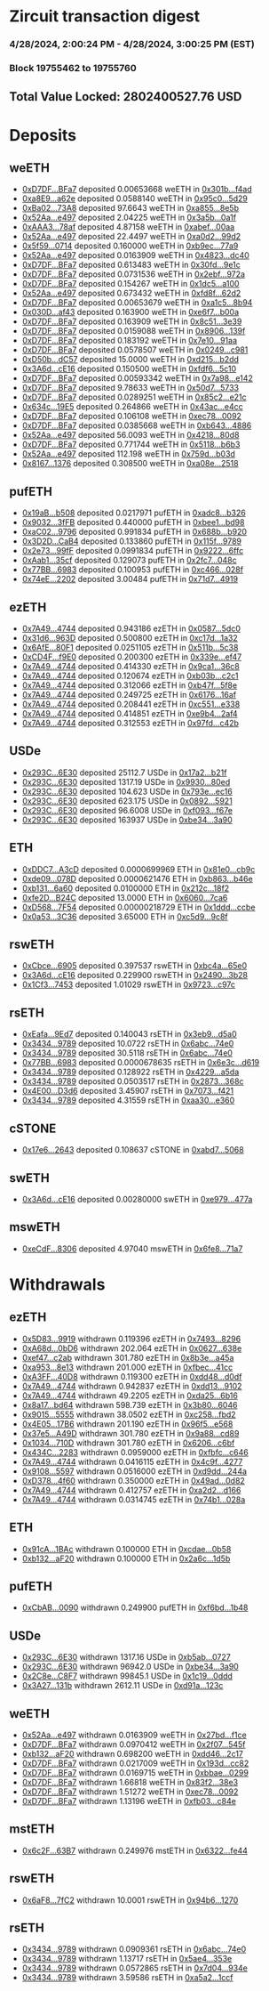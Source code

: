 # Zircuit transaction digest
### 4/28/2024, 2:00:24 PM - 4/28/2024, 3:00:25 PM (EST)
### Block 19755462 to 19755760

## Total Value Locked: 2802400527.76 USD

# Deposits
## weETH
- [0xD7DF...BFa7](https://etherscan.io/address/0xD7DF7E085214743530afF339aFC420c7c720BFa7) deposited 0.00653668 weETH in [0x301b...f4ad](https://etherscan.io/tx/0xD7DF7E085214743530afF339aFC420c7c720BFa7)
- [0xa8E9...a62e](https://etherscan.io/address/0xa8E9663C91e2a01106e0e5954546602319d5a62e) deposited 0.0588140 weETH in [0x95c0...5d29](https://etherscan.io/tx/0xa8E9663C91e2a01106e0e5954546602319d5a62e)
- [0xBa02...73A8](https://etherscan.io/address/0xBa02ccc6Be0e5FC95004206798150593B1C273A8) deposited 97.6643 weETH in [0xa855...8e5b](https://etherscan.io/tx/0xBa02ccc6Be0e5FC95004206798150593B1C273A8)
- [0x52Aa...e497](https://etherscan.io/address/0x52Aa899454998Be5b000Ad077a46Bbe360F4e497) deposited 2.04225 weETH in [0x3a5b...0a1f](https://etherscan.io/tx/0x52Aa899454998Be5b000Ad077a46Bbe360F4e497)
- [0xAAA3...78af](https://etherscan.io/address/0xAAA3bFb53d5D5116FAeDc5Dd457531f8465f78af) deposited 4.87158 weETH in [0xabef...00aa](https://etherscan.io/tx/0xAAA3bFb53d5D5116FAeDc5Dd457531f8465f78af)
- [0x52Aa...e497](https://etherscan.io/address/0x52Aa899454998Be5b000Ad077a46Bbe360F4e497) deposited 22.4497 weETH in [0xa0d2...99d2](https://etherscan.io/tx/0x52Aa899454998Be5b000Ad077a46Bbe360F4e497)
- [0x5f59...0714](https://etherscan.io/address/0x5f5944104192242992420c3f1291822b82800714) deposited 0.160000 weETH in [0xb9ec...77a9](https://etherscan.io/tx/0x5f5944104192242992420c3f1291822b82800714)
- [0x52Aa...e497](https://etherscan.io/address/0x52Aa899454998Be5b000Ad077a46Bbe360F4e497) deposited 0.0163909 weETH in [0x4823...dc40](https://etherscan.io/tx/0x52Aa899454998Be5b000Ad077a46Bbe360F4e497)
- [0xD7DF...BFa7](https://etherscan.io/address/0xD7DF7E085214743530afF339aFC420c7c720BFa7) deposited 0.613483 weETH in [0x30fd...9e1c](https://etherscan.io/tx/0xD7DF7E085214743530afF339aFC420c7c720BFa7)
- [0xD7DF...BFa7](https://etherscan.io/address/0xD7DF7E085214743530afF339aFC420c7c720BFa7) deposited 0.0731536 weETH in [0x2ebf...972a](https://etherscan.io/tx/0xD7DF7E085214743530afF339aFC420c7c720BFa7)
- [0xD7DF...BFa7](https://etherscan.io/address/0xD7DF7E085214743530afF339aFC420c7c720BFa7) deposited 0.154267 weETH in [0x1dc5...a100](https://etherscan.io/tx/0xD7DF7E085214743530afF339aFC420c7c720BFa7)
- [0x52Aa...e497](https://etherscan.io/address/0x52Aa899454998Be5b000Ad077a46Bbe360F4e497) deposited 0.673432 weETH in [0xfd8f...62d2](https://etherscan.io/tx/0x52Aa899454998Be5b000Ad077a46Bbe360F4e497)
- [0xD7DF...BFa7](https://etherscan.io/address/0xD7DF7E085214743530afF339aFC420c7c720BFa7) deposited 0.00653679 weETH in [0xa1c5...8b94](https://etherscan.io/tx/0xD7DF7E085214743530afF339aFC420c7c720BFa7)
- [0x030D...af43](https://etherscan.io/address/0x030DEb59B9AC75344fd060e99664D00BA88faf43) deposited 0.163900 weETH in [0xe6f7...b00a](https://etherscan.io/tx/0x030DEb59B9AC75344fd060e99664D00BA88faf43)
- [0xD7DF...BFa7](https://etherscan.io/address/0xD7DF7E085214743530afF339aFC420c7c720BFa7) deposited 0.163909 weETH in [0x8c51...3e39](https://etherscan.io/tx/0xD7DF7E085214743530afF339aFC420c7c720BFa7)
- [0xD7DF...BFa7](https://etherscan.io/address/0xD7DF7E085214743530afF339aFC420c7c720BFa7) deposited 0.0159088 weETH in [0x8906...139f](https://etherscan.io/tx/0xD7DF7E085214743530afF339aFC420c7c720BFa7)
- [0xD7DF...BFa7](https://etherscan.io/address/0xD7DF7E085214743530afF339aFC420c7c720BFa7) deposited 0.183192 weETH in [0x7e10...91aa](https://etherscan.io/tx/0xD7DF7E085214743530afF339aFC420c7c720BFa7)
- [0xD7DF...BFa7](https://etherscan.io/address/0xD7DF7E085214743530afF339aFC420c7c720BFa7) deposited 0.0578507 weETH in [0x0249...c981](https://etherscan.io/tx/0xD7DF7E085214743530afF339aFC420c7c720BFa7)
- [0xD50b...dC57](https://etherscan.io/address/0xD50b7fF3Bd9D05033486382D5cE5eb150f0DdC57) deposited 15.0000 weETH in [0xd215...b2dd](https://etherscan.io/tx/0xD50b7fF3Bd9D05033486382D5cE5eb150f0DdC57)
- [0x3A6d...cE16](https://etherscan.io/address/0x3A6dE3D2eEA38C6d806ca7a0924D80C85994cE16) deposited 0.150500 weETH in [0xfdf6...5c10](https://etherscan.io/tx/0x3A6dE3D2eEA38C6d806ca7a0924D80C85994cE16)
- [0xD7DF...BFa7](https://etherscan.io/address/0xD7DF7E085214743530afF339aFC420c7c720BFa7) deposited 0.00593342 weETH in [0x7a98...e142](https://etherscan.io/tx/0xD7DF7E085214743530afF339aFC420c7c720BFa7)
- [0xD7DF...BFa7](https://etherscan.io/address/0xD7DF7E085214743530afF339aFC420c7c720BFa7) deposited 9.78633 weETH in [0x50d7...5733](https://etherscan.io/tx/0xD7DF7E085214743530afF339aFC420c7c720BFa7)
- [0xD7DF...BFa7](https://etherscan.io/address/0xD7DF7E085214743530afF339aFC420c7c720BFa7) deposited 0.0289251 weETH in [0x85c2...e21c](https://etherscan.io/tx/0xD7DF7E085214743530afF339aFC420c7c720BFa7)
- [0x634c...19E5](https://etherscan.io/address/0x634c9A9ACD78b9e3EBc6F3e1c7Dad943A90D19E5) deposited 0.264866 weETH in [0x43ac...e4cc](https://etherscan.io/tx/0x634c9A9ACD78b9e3EBc6F3e1c7Dad943A90D19E5)
- [0xD7DF...BFa7](https://etherscan.io/address/0xD7DF7E085214743530afF339aFC420c7c720BFa7) deposited 0.106108 weETH in [0xec78...0092](https://etherscan.io/tx/0xD7DF7E085214743530afF339aFC420c7c720BFa7)
- [0xD7DF...BFa7](https://etherscan.io/address/0xD7DF7E085214743530afF339aFC420c7c720BFa7) deposited 0.0385668 weETH in [0xb643...4886](https://etherscan.io/tx/0xD7DF7E085214743530afF339aFC420c7c720BFa7)
- [0x52Aa...e497](https://etherscan.io/address/0x52Aa899454998Be5b000Ad077a46Bbe360F4e497) deposited 56.0093 weETH in [0x4218...80d8](https://etherscan.io/tx/0x52Aa899454998Be5b000Ad077a46Bbe360F4e497)
- [0xD7DF...BFa7](https://etherscan.io/address/0xD7DF7E085214743530afF339aFC420c7c720BFa7) deposited 0.771744 weETH in [0x5118...b6b3](https://etherscan.io/tx/0xD7DF7E085214743530afF339aFC420c7c720BFa7)
- [0x52Aa...e497](https://etherscan.io/address/0x52Aa899454998Be5b000Ad077a46Bbe360F4e497) deposited 112.198 weETH in [0x759d...b03d](https://etherscan.io/tx/0x52Aa899454998Be5b000Ad077a46Bbe360F4e497)
- [0x8167...1376](https://etherscan.io/address/0x81670ba03fFddbcA11146E3fF8933Eb7bf1E1376) deposited 0.308500 weETH in [0xa08e...2518](https://etherscan.io/tx/0x81670ba03fFddbcA11146E3fF8933Eb7bf1E1376)
## pufETH
- [0x19aB...b508](https://etherscan.io/address/0x19aBF35c71adF2a81933E81CD7662b6a1033b508) deposited 0.0217971 pufETH in [0xadc8...b326](https://etherscan.io/tx/0x19aBF35c71adF2a81933E81CD7662b6a1033b508)
- [0x9032...3fFB](https://etherscan.io/address/0x90322A1E2f525ee17b4382d6018e621d8ce63fFB) deposited 0.440000 pufETH in [0xbee1...bd98](https://etherscan.io/tx/0x90322A1E2f525ee17b4382d6018e621d8ce63fFB)
- [0xaC02...9796](https://etherscan.io/address/0xaC025131C19dB776b3B288b853AF70C7f91B9796) deposited 0.991834 pufETH in [0x688b...b920](https://etherscan.io/tx/0xaC025131C19dB776b3B288b853AF70C7f91B9796)
- [0x3D2D...CaB4](https://etherscan.io/address/0x3D2D3b346bc68D3c55F3706A6B82A87b7353CaB4) deposited 0.133860 pufETH in [0x115f...9789](https://etherscan.io/tx/0x3D2D3b346bc68D3c55F3706A6B82A87b7353CaB4)
- [0x2e73...99fF](https://etherscan.io/address/0x2e73666922a3aC36535C1bBd279CD9C3118699fF) deposited 0.0991834 pufETH in [0x9222...6ffc](https://etherscan.io/tx/0x2e73666922a3aC36535C1bBd279CD9C3118699fF)
- [0xAab1...35cf](https://etherscan.io/address/0xAab11defA94C56FC9f3Ae381e080aa8CC35135cf) deposited 0.129073 pufETH in [0x2fc7...048c](https://etherscan.io/tx/0xAab11defA94C56FC9f3Ae381e080aa8CC35135cf)
- [0x77BB...6983](https://etherscan.io/address/0x77BBcffB0042a4c563C503818E278d2c6A776983) deposited 0.100953 pufETH in [0xc466...028f](https://etherscan.io/tx/0x77BBcffB0042a4c563C503818E278d2c6A776983)
- [0x74eE...2202](https://etherscan.io/address/0x74eE4F61342E01062134b50D17a1383Eb7A72202) deposited 3.00484 pufETH in [0x71d7...4919](https://etherscan.io/tx/0x74eE4F61342E01062134b50D17a1383Eb7A72202)
## ezETH
- [0x7A49...4744](https://etherscan.io/address/0x7A493Be5c2ce014cD049Bf178a1ac0Db1B434744) deposited 0.943186 ezETH in [0x0587...5dc0](https://etherscan.io/tx/0x7A493Be5c2ce014cD049Bf178a1ac0Db1B434744)
- [0x31d6...963D](https://etherscan.io/address/0x31d6AeAa1991fb688AAc8eE3Cf6208250254963D) deposited 0.500800 ezETH in [0xc17d...1a32](https://etherscan.io/tx/0x31d6AeAa1991fb688AAc8eE3Cf6208250254963D)
- [0x6AfE...80F1](https://etherscan.io/address/0x6AfE302f8382F398eB287A61b0c997fC673a80F1) deposited 0.0251105 ezETH in [0x511b...5c38](https://etherscan.io/tx/0x6AfE302f8382F398eB287A61b0c997fC673a80F1)
- [0xCD4F...f9E0](https://etherscan.io/address/0xCD4F2558E69B1C5F5F4D47Ec199523883D2Df9E0) deposited 0.200300 ezETH in [0x339e...ef47](https://etherscan.io/tx/0xCD4F2558E69B1C5F5F4D47Ec199523883D2Df9E0)
- [0x7A49...4744](https://etherscan.io/address/0x7A493Be5c2ce014cD049Bf178a1ac0Db1B434744) deposited 0.414330 ezETH in [0x9ca1...36c8](https://etherscan.io/tx/0x7A493Be5c2ce014cD049Bf178a1ac0Db1B434744)
- [0x7A49...4744](https://etherscan.io/address/0x7A493Be5c2ce014cD049Bf178a1ac0Db1B434744) deposited 0.120674 ezETH in [0xb03b...c2c1](https://etherscan.io/tx/0x7A493Be5c2ce014cD049Bf178a1ac0Db1B434744)
- [0x7A49...4744](https://etherscan.io/address/0x7A493Be5c2ce014cD049Bf178a1ac0Db1B434744) deposited 0.312066 ezETH in [0xb47f...5f8e](https://etherscan.io/tx/0x7A493Be5c2ce014cD049Bf178a1ac0Db1B434744)
- [0x7A49...4744](https://etherscan.io/address/0x7A493Be5c2ce014cD049Bf178a1ac0Db1B434744) deposited 0.249725 ezETH in [0x6176...16af](https://etherscan.io/tx/0x7A493Be5c2ce014cD049Bf178a1ac0Db1B434744)
- [0x7A49...4744](https://etherscan.io/address/0x7A493Be5c2ce014cD049Bf178a1ac0Db1B434744) deposited 0.208441 ezETH in [0xc551...e338](https://etherscan.io/tx/0x7A493Be5c2ce014cD049Bf178a1ac0Db1B434744)
- [0x7A49...4744](https://etherscan.io/address/0x7A493Be5c2ce014cD049Bf178a1ac0Db1B434744) deposited 0.414851 ezETH in [0xe9b4...2af4](https://etherscan.io/tx/0x7A493Be5c2ce014cD049Bf178a1ac0Db1B434744)
- [0x7A49...4744](https://etherscan.io/address/0x7A493Be5c2ce014cD049Bf178a1ac0Db1B434744) deposited 0.312553 ezETH in [0x97fd...c42b](https://etherscan.io/tx/0x7A493Be5c2ce014cD049Bf178a1ac0Db1B434744)
## USDe
- [0x293C...6E30](https://etherscan.io/address/0x293C6937D8D82e05B01335F7B33FBA0c8e256E30) deposited 25112.7 USDe in [0x17a2...b21f](https://etherscan.io/tx/0x293C6937D8D82e05B01335F7B33FBA0c8e256E30)
- [0x293C...6E30](https://etherscan.io/address/0x293C6937D8D82e05B01335F7B33FBA0c8e256E30) deposited 1317.19 USDe in [0x9930...80ed](https://etherscan.io/tx/0x293C6937D8D82e05B01335F7B33FBA0c8e256E30)
- [0x293C...6E30](https://etherscan.io/address/0x293C6937D8D82e05B01335F7B33FBA0c8e256E30) deposited 104.623 USDe in [0x793e...ec16](https://etherscan.io/tx/0x293C6937D8D82e05B01335F7B33FBA0c8e256E30)
- [0x293C...6E30](https://etherscan.io/address/0x293C6937D8D82e05B01335F7B33FBA0c8e256E30) deposited 623.175 USDe in [0x0892...5921](https://etherscan.io/tx/0x293C6937D8D82e05B01335F7B33FBA0c8e256E30)
- [0x293C...6E30](https://etherscan.io/address/0x293C6937D8D82e05B01335F7B33FBA0c8e256E30) deposited 96.6008 USDe in [0xf093...f67e](https://etherscan.io/tx/0x293C6937D8D82e05B01335F7B33FBA0c8e256E30)
- [0x293C...6E30](https://etherscan.io/address/0x293C6937D8D82e05B01335F7B33FBA0c8e256E30) deposited 163937 USDe in [0xbe34...3a90](https://etherscan.io/tx/0x293C6937D8D82e05B01335F7B33FBA0c8e256E30)
## ETH
- [0xDDC7...A3cD](https://etherscan.io/address/0xDDC7971633088759a4B9C164d0515ce7cf9CA3cD) deposited 0.0000699969 ETH in [0x81e0...cb9c](https://etherscan.io/tx/0xDDC7971633088759a4B9C164d0515ce7cf9CA3cD)
- [0xde09...078D](https://etherscan.io/address/0xde0976880A19850EbbC9160A980255C589EE078D) deposited 0.0000621476 ETH in [0xb863...b46e](https://etherscan.io/tx/0xde0976880A19850EbbC9160A980255C589EE078D)
- [0xb131...6a60](https://etherscan.io/address/0xb13151De220C4873dF778A564497397A7cCF6a60) deposited 0.0100000 ETH in [0x212c...18f2](https://etherscan.io/tx/0xb13151De220C4873dF778A564497397A7cCF6a60)
- [0xfe2D...B24C](https://etherscan.io/address/0xfe2D9C55f579aec7d56078e49FacA3791b97B24C) deposited 13.0000 ETH in [0x6060...7ca6](https://etherscan.io/tx/0xfe2D9C55f579aec7d56078e49FacA3791b97B24C)
- [0xD568...7F54](https://etherscan.io/address/0xD56883C2aa187c6603709F78b05DB6e733257F54) deposited 0.00000218729 ETH in [0x1ddd...ccbe](https://etherscan.io/tx/0xD56883C2aa187c6603709F78b05DB6e733257F54)
- [0x0a53...3C36](https://etherscan.io/address/0x0a53765848EcB8ccd820781Fc47C9C95BFCf3C36) deposited 3.65000 ETH in [0xc5d9...9c8f](https://etherscan.io/tx/0x0a53765848EcB8ccd820781Fc47C9C95BFCf3C36)
## rswETH
- [0xCbce...6905](https://etherscan.io/address/0xCbceb5ee44346862F4a38B5f8b69eEa0ad386905) deposited 0.397537 rswETH in [0xbc4a...65e0](https://etherscan.io/tx/0xCbceb5ee44346862F4a38B5f8b69eEa0ad386905)
- [0x3A6d...cE16](https://etherscan.io/address/0x3A6dE3D2eEA38C6d806ca7a0924D80C85994cE16) deposited 0.229900 rswETH in [0x2490...3b28](https://etherscan.io/tx/0x3A6dE3D2eEA38C6d806ca7a0924D80C85994cE16)
- [0x1Cf3...7453](https://etherscan.io/address/0x1Cf3C43C857042328189763341492c8CB99a7453) deposited 1.01029 rswETH in [0x9723...c97c](https://etherscan.io/tx/0x1Cf3C43C857042328189763341492c8CB99a7453)
## rsETH
- [0xEafa...9Ed7](https://etherscan.io/address/0xEafaEF9D5CdB805dd9Ac7169b8b2372A1F029Ed7) deposited 0.140043 rsETH in [0x3eb9...d5a0](https://etherscan.io/tx/0xEafaEF9D5CdB805dd9Ac7169b8b2372A1F029Ed7)
- [0x3434...9789](https://etherscan.io/address/0x34349c5569e7B846c3558961552D2202760A9789) deposited 10.0722 rsETH in [0x6abc...74e0](https://etherscan.io/tx/0x34349c5569e7B846c3558961552D2202760A9789)
- [0x3434...9789](https://etherscan.io/address/0x34349c5569e7B846c3558961552D2202760A9789) deposited 30.5118 rsETH in [0x6abc...74e0](https://etherscan.io/tx/0x34349c5569e7B846c3558961552D2202760A9789)
- [0x77BB...6983](https://etherscan.io/address/0x77BBcffB0042a4c563C503818E278d2c6A776983) deposited 0.0000678635 rsETH in [0x6e3c...d619](https://etherscan.io/tx/0x77BBcffB0042a4c563C503818E278d2c6A776983)
- [0x3434...9789](https://etherscan.io/address/0x34349c5569e7B846c3558961552D2202760A9789) deposited 0.128922 rsETH in [0x4229...a5da](https://etherscan.io/tx/0x34349c5569e7B846c3558961552D2202760A9789)
- [0x3434...9789](https://etherscan.io/address/0x34349c5569e7B846c3558961552D2202760A9789) deposited 0.0503517 rsETH in [0x2873...368c](https://etherscan.io/tx/0x34349c5569e7B846c3558961552D2202760A9789)
- [0x4E00...D3d6](https://etherscan.io/address/0x4E001d2C82b7669333eD845c5042da34e737D3d6) deposited 3.45907 rsETH in [0x7073...f421](https://etherscan.io/tx/0x4E001d2C82b7669333eD845c5042da34e737D3d6)
- [0x3434...9789](https://etherscan.io/address/0x34349c5569e7B846c3558961552D2202760A9789) deposited 4.31559 rsETH in [0xaa30...e360](https://etherscan.io/tx/0x34349c5569e7B846c3558961552D2202760A9789)
## cSTONE
- [0x17e6...2643](https://etherscan.io/address/0x17e64033C30c02e27D5500399e5b65aFe60a2643) deposited 0.108637 cSTONE in [0xabd7...5068](https://etherscan.io/tx/0x17e64033C30c02e27D5500399e5b65aFe60a2643)
## swETH
- [0x3A6d...cE16](https://etherscan.io/address/0x3A6dE3D2eEA38C6d806ca7a0924D80C85994cE16) deposited 0.00280000 swETH in [0xe979...477a](https://etherscan.io/tx/0x3A6dE3D2eEA38C6d806ca7a0924D80C85994cE16)
## mswETH
- [0xeCdF...8306](https://etherscan.io/address/0xeCdFC2C8EAB2d98a2775F2946Bfc7a5558148306) deposited 4.97040 mswETH in [0x6fe8...71a7](https://etherscan.io/tx/0xeCdFC2C8EAB2d98a2775F2946Bfc7a5558148306)
# Withdrawals
## ezETH
- [0x5D83...9919](https://etherscan.io/address/0x5D83E3baaa438Eca7715EC1ed4d07bfa73d99919) withdrawn 0.119396 ezETH in [0x7493...8296](https://etherscan.io/tx/0x5D83E3baaa438Eca7715EC1ed4d07bfa73d99919)
- [0xA68d...0bD6](https://etherscan.io/address/0xA68d428870460412Dd371190CC85120d13eC0bD6) withdrawn 202.064 ezETH in [0x0627...638e](https://etherscan.io/tx/0xA68d428870460412Dd371190CC85120d13eC0bD6)
- [0xef47...c2ab](https://etherscan.io/address/0xef473926AB044CeBa188551F8c5fbd0ce66Cc2ab) withdrawn 301.780 ezETH in [0x8b3e...a45a](https://etherscan.io/tx/0xef473926AB044CeBa188551F8c5fbd0ce66Cc2ab)
- [0xa953...8e13](https://etherscan.io/address/0xa953199f569B65977b649c428dF7883CB2378e13) withdrawn 201.000 ezETH in [0xfbec...41cc](https://etherscan.io/tx/0xa953199f569B65977b649c428dF7883CB2378e13)
- [0xA3FF...40D8](https://etherscan.io/address/0xA3FF10E38B0bF540246039889c70D25b5F0340D8) withdrawn 0.119300 ezETH in [0xdd48...d0df](https://etherscan.io/tx/0xA3FF10E38B0bF540246039889c70D25b5F0340D8)
- [0x7A49...4744](https://etherscan.io/address/0x7A493Be5c2ce014cD049Bf178a1ac0Db1B434744) withdrawn 0.942837 ezETH in [0xdd13...9102](https://etherscan.io/tx/0x7A493Be5c2ce014cD049Bf178a1ac0Db1B434744)
- [0x7A49...4744](https://etherscan.io/address/0x7A493Be5c2ce014cD049Bf178a1ac0Db1B434744) withdrawn 49.2205 ezETH in [0xda25...6b16](https://etherscan.io/tx/0x7A493Be5c2ce014cD049Bf178a1ac0Db1B434744)
- [0x8a17...bd64](https://etherscan.io/address/0x8a17Ef07c7EfF8EdACC97f482ad840656BF9bd64) withdrawn 598.739 ezETH in [0x3b80...6046](https://etherscan.io/tx/0x8a17Ef07c7EfF8EdACC97f482ad840656BF9bd64)
- [0x9015...5555](https://etherscan.io/address/0x90153be2aC32633fC9A7Cc53cdF01D348E875555) withdrawn 38.0502 ezETH in [0xc258...fbd2](https://etherscan.io/tx/0x90153be2aC32633fC9A7Cc53cdF01D348E875555)
- [0x4E05...17B6](https://etherscan.io/address/0x4E0536131E21479DF133987FD66cA75c6af817B6) withdrawn 201.190 ezETH in [0x96f5...e568](https://etherscan.io/tx/0x4E0536131E21479DF133987FD66cA75c6af817B6)
- [0x37e5...A49D](https://etherscan.io/address/0x37e526A81992eD7437Fb3Bf8e9E2f51e4F56A49D) withdrawn 301.780 ezETH in [0x9a88...cd89](https://etherscan.io/tx/0x37e526A81992eD7437Fb3Bf8e9E2f51e4F56A49D)
- [0x1034...710D](https://etherscan.io/address/0x103415c7f16Ef37E9C0c8aF291822b2b72D0710D) withdrawn 301.780 ezETH in [0x6206...c6bf](https://etherscan.io/tx/0x103415c7f16Ef37E9C0c8aF291822b2b72D0710D)
- [0x434C...2283](https://etherscan.io/address/0x434C4237c4612e12ccBc5c394365abb97cfD2283) withdrawn 0.0959000 ezETH in [0xfbfc...c646](https://etherscan.io/tx/0x434C4237c4612e12ccBc5c394365abb97cfD2283)
- [0x7A49...4744](https://etherscan.io/address/0x7A493Be5c2ce014cD049Bf178a1ac0Db1B434744) withdrawn 0.0416115 ezETH in [0x4c9f...4277](https://etherscan.io/tx/0x7A493Be5c2ce014cD049Bf178a1ac0Db1B434744)
- [0x9108...5597](https://etherscan.io/address/0x9108f9F2692c29e253a08EE4D166134BDAA85597) withdrawn 0.0516000 ezETH in [0xd9dd...244a](https://etherscan.io/tx/0x9108f9F2692c29e253a08EE4D166134BDAA85597)
- [0xD378...4f60](https://etherscan.io/address/0xD378801b72217531eF68d7ef4Bc7C609E4b54f60) withdrawn 0.350000 ezETH in [0x49ad...0d82](https://etherscan.io/tx/0xD378801b72217531eF68d7ef4Bc7C609E4b54f60)
- [0x7A49...4744](https://etherscan.io/address/0x7A493Be5c2ce014cD049Bf178a1ac0Db1B434744) withdrawn 0.412757 ezETH in [0xa2d2...d166](https://etherscan.io/tx/0x7A493Be5c2ce014cD049Bf178a1ac0Db1B434744)
- [0x7A49...4744](https://etherscan.io/address/0x7A493Be5c2ce014cD049Bf178a1ac0Db1B434744) withdrawn 0.0314745 ezETH in [0x74b1...028a](https://etherscan.io/tx/0x7A493Be5c2ce014cD049Bf178a1ac0Db1B434744)
## ETH
- [0x91cA...1BAc](https://etherscan.io/address/0x91cA090481a083b3F1eFAcE356747edD36Bf1BAc) withdrawn 0.100000 ETH in [0xcdae...0b58](https://etherscan.io/tx/0x91cA090481a083b3F1eFAcE356747edD36Bf1BAc)
- [0xb132...aF20](https://etherscan.io/address/0xb13274203378dCAB4D924Bcae225E78e8Bb1aF20) withdrawn 0.100000 ETH in [0x2a6c...1d5b](https://etherscan.io/tx/0xb13274203378dCAB4D924Bcae225E78e8Bb1aF20)
## pufETH
- [0xCbAB...0090](https://etherscan.io/address/0xCbAB93718f54FfD667FcCe635B55bF11f9F50090) withdrawn 0.249900 pufETH in [0xf6bd...1b48](https://etherscan.io/tx/0xCbAB93718f54FfD667FcCe635B55bF11f9F50090)
## USDe
- [0x293C...6E30](https://etherscan.io/address/0x293C6937D8D82e05B01335F7B33FBA0c8e256E30) withdrawn 1317.16 USDe in [0xb5ab...0727](https://etherscan.io/tx/0x293C6937D8D82e05B01335F7B33FBA0c8e256E30)
- [0x293C...6E30](https://etherscan.io/address/0x293C6937D8D82e05B01335F7B33FBA0c8e256E30) withdrawn 96942.0 USDe in [0xbe34...3a90](https://etherscan.io/tx/0x293C6937D8D82e05B01335F7B33FBA0c8e256E30)
- [0x2C8e...C8F7](https://etherscan.io/address/0x2C8e43496a34c430969A42BC88f2F664fEa2C8F7) withdrawn 99845.1 USDe in [0x1c19...0ddd](https://etherscan.io/tx/0x2C8e43496a34c430969A42BC88f2F664fEa2C8F7)
- [0x3A27...131b](https://etherscan.io/address/0x3A2763ab044EEd71F9486467992370e1B614131b) withdrawn 2612.11 USDe in [0xd91a...123c](https://etherscan.io/tx/0x3A2763ab044EEd71F9486467992370e1B614131b)
## weETH
- [0x52Aa...e497](https://etherscan.io/address/0x52Aa899454998Be5b000Ad077a46Bbe360F4e497) withdrawn 0.0163909 weETH in [0x27bd...f1ce](https://etherscan.io/tx/0x52Aa899454998Be5b000Ad077a46Bbe360F4e497)
- [0xD7DF...BFa7](https://etherscan.io/address/0xD7DF7E085214743530afF339aFC420c7c720BFa7) withdrawn 0.0970412 weETH in [0x2f07...545f](https://etherscan.io/tx/0xD7DF7E085214743530afF339aFC420c7c720BFa7)
- [0xb132...aF20](https://etherscan.io/address/0xb13274203378dCAB4D924Bcae225E78e8Bb1aF20) withdrawn 0.698200 weETH in [0xdd46...2c17](https://etherscan.io/tx/0xb13274203378dCAB4D924Bcae225E78e8Bb1aF20)
- [0xD7DF...BFa7](https://etherscan.io/address/0xD7DF7E085214743530afF339aFC420c7c720BFa7) withdrawn 0.0217009 weETH in [0x193d...cc82](https://etherscan.io/tx/0xD7DF7E085214743530afF339aFC420c7c720BFa7)
- [0xD7DF...BFa7](https://etherscan.io/address/0xD7DF7E085214743530afF339aFC420c7c720BFa7) withdrawn 0.0169715 weETH in [0xbbae...0299](https://etherscan.io/tx/0xD7DF7E085214743530afF339aFC420c7c720BFa7)
- [0xD7DF...BFa7](https://etherscan.io/address/0xD7DF7E085214743530afF339aFC420c7c720BFa7) withdrawn 1.66818 weETH in [0x83f2...38e3](https://etherscan.io/tx/0xD7DF7E085214743530afF339aFC420c7c720BFa7)
- [0xD7DF...BFa7](https://etherscan.io/address/0xD7DF7E085214743530afF339aFC420c7c720BFa7) withdrawn 1.51272 weETH in [0xec78...0092](https://etherscan.io/tx/0xD7DF7E085214743530afF339aFC420c7c720BFa7)
- [0xD7DF...BFa7](https://etherscan.io/address/0xD7DF7E085214743530afF339aFC420c7c720BFa7) withdrawn 1.13196 weETH in [0xfb03...c84e](https://etherscan.io/tx/0xD7DF7E085214743530afF339aFC420c7c720BFa7)
## mstETH
- [0x6c2F...63B7](https://etherscan.io/address/0x6c2F2b27b49e24215d35BE15D439a06921A863B7) withdrawn 0.249976 mstETH in [0x6322...fe44](https://etherscan.io/tx/0x6c2F2b27b49e24215d35BE15D439a06921A863B7)
## rswETH
- [0x6aF8...7fC2](https://etherscan.io/address/0x6aF8A4F698Cb6BD4f0fDf7437196552d3C9D7fC2) withdrawn 10.0001 rswETH in [0x94b6...1270](https://etherscan.io/tx/0x6aF8A4F698Cb6BD4f0fDf7437196552d3C9D7fC2)
## rsETH
- [0x3434...9789](https://etherscan.io/address/0x34349c5569e7B846c3558961552D2202760A9789) withdrawn 0.0909361 rsETH in [0x6abc...74e0](https://etherscan.io/tx/0x34349c5569e7B846c3558961552D2202760A9789)
- [0x3434...9789](https://etherscan.io/address/0x34349c5569e7B846c3558961552D2202760A9789) withdrawn 1.13717 rsETH in [0x5ae4...353e](https://etherscan.io/tx/0x34349c5569e7B846c3558961552D2202760A9789)
- [0x3434...9789](https://etherscan.io/address/0x34349c5569e7B846c3558961552D2202760A9789) withdrawn 0.0572865 rsETH in [0x7d04...934e](https://etherscan.io/tx/0x34349c5569e7B846c3558961552D2202760A9789)
- [0x3434...9789](https://etherscan.io/address/0x34349c5569e7B846c3558961552D2202760A9789) withdrawn 3.59586 rsETH in [0xa5a2...1ccf](https://etherscan.io/tx/0x34349c5569e7B846c3558961552D2202760A9789)
